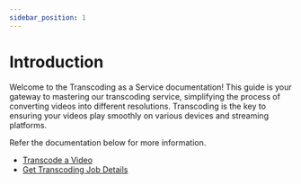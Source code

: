 ```yaml
---
sidebar_position: 1
---
```

# Introduction

Welcome to the Transcoding as a Service documentation! This guide is your gateway to mastering our transcoding service, simplifying the process of converting videos into different resolutions. Transcoding is the key to ensuring your videos play smoothly on various devices and streaming platforms.



Refer the documentation below for more information.
- [Transcode a Video](transcode-a-video)
- [Get Transcoding Job Details](get-transcoding-job-details)